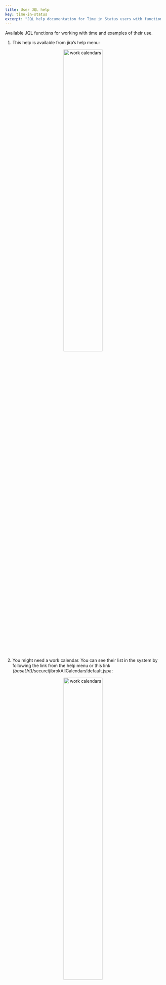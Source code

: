 ```yaml
---
title: User JQL help
key: time-in-status
excerpt: "JQL help documentation for Time in Status users with function examples, search syntax, and field-specific query options."
---
```


Available JQL functions for working with time and examples of their use.

1. This help is available from jira’s help menu:
<p style="text-align: center;"><a href="/uploads/time-in-status/user-help-info/help-link.webp"><img src="/uploads/time-in-status/user-help-info/help-link.webp" alt="work calendars" width="50%" loading="lazy"></a></p>
   
2. You might need a work calendar. You can see their list in the system by following the link from the help menu or this link *{baseUrl}*/secure/jibrokAllCalendars!default.jspa:

<p style="text-align: center;"><a href="/uploads/time-in-status/user-help-info/work-calendars.webp"><img src="/uploads/time-in-status/user-help-info/work-calendars.webp" alt="work calendars" width="50%" loading="lazy"></a></p>

<hr>

## Arguments used in functions. ## 

<div class="uk-alert-note" data-uk-alert="">
<b>Time</b> - a string indicating the time, if the format is wrong, a message with help will be displayed.<br>
<br>
"5h35m12s" - 5 hours 35 minutes 12 seconds<br>
"5h12s" - 5 hours 12 seconds<br>
3000m - 3000 minutes<br>
"0", "0s" ... - time is zero.
</div>


<div class="uk-alert-note" data-uk-alert="">
<b>Condition</b> - condition for comparison of values. <br>
"<=", "<", "=", ">", ">=" 

</div>

<hr>

## *Common* ##

### Time in status ###
Functions for searching issues by time spent in statuses.
These functions are available by default. If not, please contact your Jira admin. 

* **issue in timeInStatus("statuses", "condition", "time")** - Find issues that spent the specified time in statuses.
    * Params:
    * statuses - name or id, Comma separated
* **issue in timeInStatusByJql("jql", "statuses", "condition", "time")** - Find issues from a jql request that spent the specified time in statuses.
    * Params: 
    * jql - query for filter tasks
    * statuses - name or id, Comma separated
* **issue in timeInStatusByJqlAndWorkCalendar("jql", "statuses", "condition", "time", "calendar")** - Find issues from a jql request that spent the specified working time in statuses. Working hours will be calculated according to the specified calendar.
    * Params:
    * jql - query for filter tasks
    * statuses - name or id, Comma separated
    * calendar - work calendar name or id for calculate work time


* **Examples:**
    * issue in timeInStatus("Done, In Progress", ">", "8h")
    * issue in timeInStatusByJqlAndWorkCalendar("project = TEST", "Done", ">", "3h", "General calendar")

* If several statuses are specified, the search is based on the sum of the time spent in the specified statues.
* Status names are case sensitive. If the name does not match, the function will prompt the correct spelling options for the status.
* Use "OR" and "AND" to search different statues: issue in timeInStatus("status A", ">", "time") or issue in timeInStatus("status B", ">", "time")
* If possible use functions with jql. They narrow the search and execute faster. 



### Compare fields ###
Functions that allow you to compare different fields with each other. The functions work with "number", "string" and "time" fields.
Returns issues whose fields satisfy the condition.

* **issue in compareFields("field 1", "condition", "field 2")** - Field comparison function. Finds tasks in which fields match a condition.
    * Params: 
    * "field 1" and "field 2"  - field name or field id
* **issue in compareFieldsByJql("jql", "field 1", "condition", "field 2")** -  Field comparison function. Finds tasks in which fields match a condition and jql.
    * Params:
    * jql - query for filter tasks
    * "field 1" and "field 2"  - field name or field id

* **Examples:**
    * issue in compareFields("Time in status New", ">", "Time in status In progress")
    * issue in compareFields("Number field", ">", "Another number field")
    * issue in compareFields("Project = TEST", "String field", ">", "Another number field")
    
* If possible use functions with jql. They narrow the search and execute faster.
* In the case of string fields, the function will try to convert the string to a number for correct comparison.

### Compare date from field and date by work calendar ###

The *comparisonDateFromFieldAndDateByWorkCalendar* function is used to compare a date from a specified field with a computed date based on a given relative time and a specified work calendar. The behavior of the function is as follows:


* **comparisonDateFromFieldAndDateByWorkCalendar("field", "condition", "time", "calendar")**
  * Params:
  * "field" - The name of the field to be searched and compared. It can be the name or ID of a system field or a custom field.
  * "condition" - The condition for comparing the date from the first field with the computed date. Possible values are <, <=, =, >=, >.
  * "time" - A string representing the time relative to the current time, entered in the format "-1h 30m", for example. This value is used to calculate the date based on the specified work calendar.
  * "calendar" - The name or ID of the work calendar. The computed date is calculated based on this calendar and the specified relative time.

Behavior:

* The function retrieves the value from the specified "field".
* The current date is computed based on the specified "work calendar" and the relative "time" relative to the current time. For example, if the current time is 9:00 AM and relativeTime is "-1h 30m" (one and a half working hours ago), the computed date will represent 7:30 AM of the current working day according to the specified calendar.
* The computed date is compared with the date from the specified "field" using the specified comparison operator ("condition"). For example, if "condition" is >, it checks if the date from the "field" is more than the computed date .

* **Examples**
    * issue in comparisonDateFromFieldAndDateByWorkCalendar("updated", ">", "-1h", "Calendar Name") - find all issues that have been updated for the last working hour(-1h) on the working calendar. Like: "updated > -1h", but -1h by work calendar.

### Autotrack ###

Works if the automatic time tracking function is enabled.  

* **issue in myAutoTrackTickets()** -  Returns user issues with configured automatic timers or stopwatches.

<hr>

## *Time in status (field)* ## 

If there is a configured field "Time in status", the following search functions are available for it.<br>
You can check the field type with the administrator <br>

#### Search by state ####
* **"field name" in active()** - Search by active time in status fields(issue in selected statuses)
* **"field name" in inactive()** - Search by inactive time in status fields(issue not in selected statuses)

#### Search by time ####
* **"field name" in time("condition", "time")** - Search by time in status fields(by total time in selected statuses)/Timer field. Time value from index.
* **"field name" in realTime("condition", "time")** - Search by time in status fields(by total time in selected statuses)/Timer field. Time value calculate realtime.
* **"field name" in realTimeBetween("time", "time")** - Search by realtime in status fields(by total time in selected statuses). Time value calculate realtime.

* **Examples:**
    * "Time in new" in realTime(">", "20m") AND "First reaction" in realTime("<", "1h")
    * "Time in new" in realTimeBetween("1h", "2h")

<hr>


## *Stopwatch* ##
If there is a configured "Stopwatch" field, the following search functions are available for it.<br>
You can check the field type with the administrator <br>

#### Search by state ####
* **"field name" in isRunning()** - Search issues by running stopwatch.
* **"field name" in isPaused()** - Search issues by paused stopwatch.
* **"field name" in isStopped()** - Search issues by stopped stopwatch.
* **"field name" in active()** - Returns issues that have a stopwatch is running. If the stopwatch uses a calendar, the field may indicate that it is not working hours. This does not affect the search if stopwatch is running.
* **"field name" in inactive()** - Returns issues that have a stopwatch is pause, stopped.

* **Examples:**
    * "First response" in isRunning()
    * "First response" in isStopped()

#### Search by date ####
* **"field name" in startInDay("number")** - Search for issues by the day when the stopwatch was first started.
* **"field name" in startInWeek("number")** - Search for issues by the week when the stopwatch was first started.
* **"field name" in startInMonth("number")** - Search for issues by the month when the stopwatch was first started.

* **"field name" in stopInDay("number")** - Search for issues by the day when the stopwatch was stopped.
* **"field name" in stopInWeek("number")** - Search for issues by the week when the stopwatch was stopped.
* **"field name" in stopInMonth("number")** - Search for issues by the month when the stopwatch was stopped.

* **"field name" in pauseInDay("number")** - Search for issues by the day when the stopwatch was paused.
* **"field name" in pauseInWeek("number")** - Search for issues by the week when the stopwatch was paused.
* **"field name" in pauseInMonth("number")** - Search for issues by the month when the stopwatch was paused.

* **Examples:**
    * "First response" in startInDay() - find the issues whose stopwatch has started today.
    * "First response" in startInDay("-1") - find the issues whose stopwatch started yesterday(1 day ago).
    * "First response" in startInDay("-7") - find the issues whose stopwatch started a week ago(7 days ago).


* **"field name" in searchByStartDate("condition", "date")** - Search for issues by the date when the stopwatch was first started.
* **"field name" in searchByPausedDate("condition", "date")** - Search for issues by the date when the stopwatch was last paused.
* **"field name" in searchByStopDate("condition", "date")** - Search for issues by the date when the stopwatch was stopped.


* date - date in 'yyyy-MM-dd' or 'yyyy-MM-dd HH:mm' format
* **Examples:**
    * "First response" in searchByStartDate(">", "2021-01-01") - issues for which stopwatch started after "2021-01-01"

* **"field name" in startInDateRange("date","date")** - Search for issues by the date when the stopwatch was started (duration).
* **"field name" in stopInDateRange("date","date")** - Search for issues by the date when the stopwatch was stopped (duration).


* **Examples:**
    * "First response" in stopInDateRange("2020-01-01", "2021-01-01") - issues for which stopwatch stopped during 2020.


#### Search by time ####

* **"field name" in timeSpent("condition","time")** - Search by time in timer fields(by total time spent). Time value from index.
* **"field name" in realTimeSpent("condition","time")** - Search by real time in timer fields(by total time spent). Time value calculate realtime.
* **"field name" in pauseTime("condition","time")** - Search by pause time in timer and stopwatch fields.
* **"field name" in realPauseTime("condition","time")** - Search by real pause time in timer and stopwatch fields.

* **Examples:**
    * "First response" in realTimeSpent(">", "20m")
    * "First response" in realPauseTime("<", "20m")

#### Other ####
* **"field name" in searchByRestartCount("condition","number")** - Search for issues by the stopwatch count of restart.
* **"field name" in searchByCalendar("number")** - Search issues by calendar id.
* **"field name" in searchByStopwatchConfig("number")** - Search issues by stopwatch config id.
* **"field name" in searchByStopwatchScheme("number")** - Search issues by stopwatch scheme id.

<hr>


## *Timer* ##
If there is a configured "Timer" field, the following search functions are available for it.<br>
You can check the field type with the administrator <br>

#### Search by state ####
* **"field name" in isRunning()** - Search issues by running timer.
* **"field name" in isPaused()** - Search issues by paused timer.
* **"field name" in isCompleted()** - Search issues by completed timer.
* **"field name" in isFailed()** - Search issues by failed timer.
* **"field name" in isFailedRealTime()** - Search issues by failed timer.
  * It takes into account not only the state of the timer after stopping(FAILED/COMPLETED), but also active timers that have run out of time but state is RUNNING.

* **Examples:**
    * "First response" in isFailed()
    * "First response" in isCompleted()

#### Search by date ####
* **"field name" in startInDay("number")** - Search for issues by the day when the timer was first started.
* **"field name" in startInWeek("number")** - Search for issues by the week when the timer was first started.
* **"field name" in startInMonth("number")** - Search for issues by the month when the timer was first started.

* **"field name" in stopInDay("number")** - Search for issues by the day when the timer was stopped.
* **"field name" in stopInWeek("number")** - Search for issues by the week when the timer was stopped.
* **"field name" in stopInMonth("number")** - Search for issues by the month when the timer was stopped.

* failInDay/week/month -  function shows even running timers, taking into account the estimated completion date. It also shows timers that have "failed" date +-N from the current day.
* **"field name" in failInDay("number")** - Search for issues by the day when the timer was failed.
* **"field name" in failInWeek("number")** - Search for issues by the week when the timer was failed.
* **"field name" in failInMonth("number")** - Search for issues by the month when the timer was failed.

* **"field name" in pauseInDay("number")** - Search for issues by the day when the timer was paused.
* **"field name" in pauseInWeek("number")** - Search for issues by the week when the timer was paused.
* **"field name" in pauseInMonth("number")** - Search for issues by the month when the timer was paused.

* **Examples:**
    * "First response" in failInDay() - find issues which time in "First response" timer run out or will run out today
    * "First response" in failInDay("-1") - find issues which time in "First response" timer run out yesterday (1 day ago)
    * "First response" in failInDay("-7") - find issues which time in "First response" timer run out a week ago(7 days ago)
    * "First response" in failInDay("7") - find issues which time in "First response" timer will run out in a week(in 7 days) 
    

* **"field name" in searchByStartDate("condition", "date")** - Search for issues by the date when the timer was first started.
* **"field name" in searchByPausedDate("condition", "date")** - Search for issues by the date when the timer was last paused.
* **"field name" in searchByStopDate("condition", "date")** - Search for issues by the date when the timer was stopped.
* **"field name" in searchByFailDate("condition", "date")** - Search for issues by the date when the timer was failed.

* date - date in 'yyyy-MM-dd' or 'yyyy-MM-dd HH:mm' format
* **Examples:**
    * "First response" in searchByStartDate(">", "2021-01-01") - issues for which timer started after "2021-01-01"

* **"field name" in startInDateRange("date","date")** - Search for issues by the date when the timer was started (duration).
* **"field name" in stopInDateRange("date","date")** - Search for issues by the date when the timer was stopped (duration).
* **"field name" in failInDateRange("date","date")** - Search for issues by the date when the timer was failed (duration).

* **Examples:**
    * "First response" in failInDateRange("2020-01-01", "2021-01-01") - issues for which the timer has exceeded its time during 2020.


#### Search by time ####

* **"field name" in pauseTime("condition","time")** - Search by pause time in timer and stopwatch fields.
* **"field name" in realPauseTime("condition","time")** - Search by real pause time in timer and stopwatch fields.
* **"field name" in timeLeft("condition","time")** - Search by time left in timer fields.
* **"field name" in timeSpent("condition","time")** - Search by time in timer fields(by total time spent). Time value from index.
* **"field name" in realTimeSpent("condition","time")** - Search by real time in timer fields(by total time spent). Time value calculate realtime.

* **Examples:**
    * "First response" in realTimeSpent(">", "20m")
    * "First response" in timeLeft("<", "20m")

#### Other ####
* **"field name" in searchByZeroGoalTime()** - Search for issues by zero goal time.
* **"field name" in searchByRestartCount("condition","number")** - Search for issues by the timer count of restart.
* **"field name" in searchByGoal("number")** - Search issues by timer goal id.
* **"field name" in searchByCalendar("number")** - Search issues by calendar id.
* **"field name" in searchByTimerConfig("number")** - Search issues by timer config id.
* **"field name" in searchByTimerScheme("number")** - Search issues by timer scheme id.






